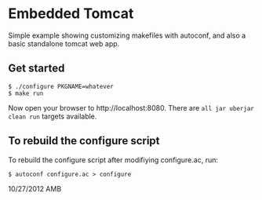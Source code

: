 # Embedded Tomcat

Simple example showing customizing makefiles with autoconf,
and also a basic standalone tomcat web app. 

## Get started

    $ ./configure PKGNAME=whatever
    $ make run

Now open your browser to http://localhost:8080. There are 
`all jar uberjar clean run` targets available.

## To rebuild the configure script
To rebuild the configure script after modifiying configure.ac, run:

    $ autoconf configure.ac > configure

10/27/2012
AMB
